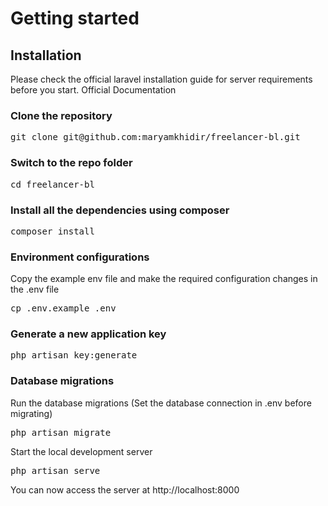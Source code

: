 <h1>Getting started</h1>
<h2>Installation</h2>
<p>Please check the official laravel installation guide for server requirements before you start. Official Documentation</p>

<h3>Clone the repository</h3>

<pre>git clone git@github.com:maryamkhidir/freelancer-bl.git</pre>
<h3>Switch to the repo folder</h3>

<pre>cd freelancer-bl</pre>
<h3>Install all the dependencies using composer</h3>

<pre>composer install</pre>
<h3>Environment configurations</h3>

<p>Copy the example env file and make the required configuration changes in the .env file</p>

<pre>cp .env.example .env</pre>
<h3>Generate a new application key</h3>

<pre>php artisan key:generate</pre>
<h3>Database migrations</h3>
<p>Run the database migrations (Set the database connection in .env before migrating)</p>

<pre>php artisan migrate</pre>
<p>Start the local development server</p>

<pre>php artisan serve</pre>
<p>You can now access the server at http://localhost:8000</p>
